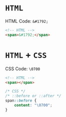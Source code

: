 # `HTML`

HTML Code: `&#1792;`

```HTML
<!-- HTML -->
<span>&#1792;</span>
```

# `HTML` + `CSS`

CSS Code: `\0700`

```HTML
<!-- HTML -->
<span></span>
```

```CSS
/* CSS */
/* ::before or ::after */
span::before {
    content: "\0700";
}
```